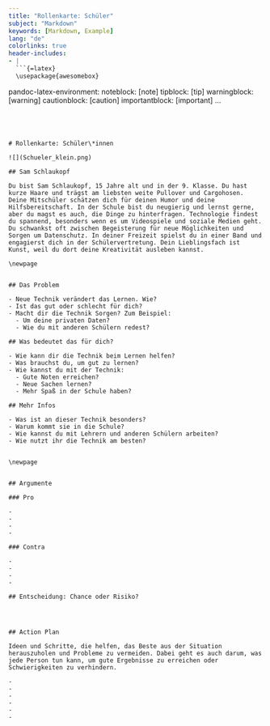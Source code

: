```yaml
---
title: "Rollenkarte: Schüler"
subject: "Markdown"
keywords: [Markdown, Example]
lang: "de"
colorlinks: true
header-includes:
- |
  ```{=latex}
  \usepackage{awesomebox}
  ```
pandoc-latex-environment:
  noteblock: [note]
  tipblock: [tip]
  warningblock: [warning]
  cautionblock: [caution]
  importantblock: [important]
...
```




# Rollenkarte: Schüler\*innen

![](Schueler_klein.png)

## Sam Schlaukopf

Du bist Sam Schlaukopf, 15 Jahre alt und in der 9. Klasse. Du hast kurze Haare und trägst am liebsten weite Pullover und Cargohosen. Deine Mitschüler schätzen dich für deinen Humor und deine Hilfsbereitschaft. In der Schule bist du neugierig und lernst gerne, aber du magst es auch, die Dinge zu hinterfragen. Technologie findest du spannend, besonders wenn es um Videospiele und soziale Medien geht. Du schwankst oft zwischen Begeisterung für neue Möglichkeiten und Sorgen um Datenschutz. In deiner Freizeit spielst du in einer Band und engagierst dich in der Schülervertretung. Dein Lieblingsfach ist Kunst, weil du dort deine Kreativität ausleben kannst.

\newpage


## Das Problem

- Neue Technik verändert das Lernen. Wie?
- Ist das gut oder schlecht für dich?
- Macht dir die Technik Sorgen? Zum Beispiel:
  - Um deine privaten Daten?
  - Wie du mit anderen Schülern redest?

## Was bedeutet das für dich?

- Wie kann dir die Technik beim Lernen helfen?
- Was brauchst du, um gut zu lernen?
- Wie kannst du mit der Technik:
  - Gute Noten erreichen?
  - Neue Sachen lernen?
  - Mehr Spaß in der Schule haben?

## Mehr Infos

- Was ist an dieser Technik besonders?
- Warum kommt sie in die Schule?
- Wie kannst du mit Lehrern und anderen Schülern arbeiten?
- Wie nutzt ihr die Technik am besten?


\newpage


## Argumente

### Pro

-
-
-
-

### Contra

-
-
-
-

## Entscheidung: Chance oder Risiko?




## Action Plan

Ideen und Schritte, die helfen, das Beste aus der Situation herauszuholen und Probleme zu vermeiden. Dabei geht es auch darum, was jede Person tun kann, um gute Ergebnisse zu erreichen oder Schwierigkeiten zu verhindern.

-
-
-
-
-
-

